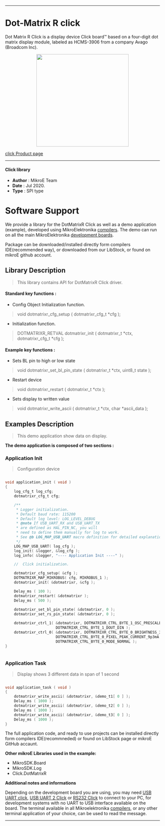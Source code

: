 
---
# Dot-Matrix R click

Dot Matrix R Click is a display device Click board™ based on a four-digit dot matrix display module, labeled as HCMS-3906 from a company Avago (Broadcom Inc).

<p align="center">
  <img src="https://download.mikroe.com/images/click_for_ide/dotmatrixr_click.png" height=300px>
</p>

[click Product page](https://www.mikroe.com/dot-matrix-r-click)

---


#### Click library 

- **Author**        : MikroE Team
- **Date**          : Jul 2020.
- **Type**          : SPI type


# Software Support

We provide a library for the DotMatrixR Click 
as well as a demo application (example), developed using MikroElektronika 
[compilers](https://shop.mikroe.com/compilers). 
The demo can run on all the main MikroElektronika [development boards](https://shop.mikroe.com/development-boards).

Package can be downloaded/installed directly form compilers IDE(recommended way), or downloaded from our LibStock, or found on mikroE github account. 

## Library Description

> This library contains API for DotMatrixR Click driver.

#### Standard key functions :

- Config Object Initialization function.
> void dotmatrixr_cfg_setup ( dotmatrixr_cfg_t *cfg ); 
 
- Initialization function.
> DOTMATRIXR_RETVAL dotmatrixr_init ( dotmatrixr_t *ctx, dotmatrixr_cfg_t *cfg );

#### Example key functions :

- Sets BL pin to high or low state
> void dotmatrixr_set_bl_pin_state ( dotmatrixr_t *ctx, uint8_t state );
 
- Restart device 
> void dotmatrixr_restart ( dotmatrixr_t *ctx );

- Sets display to written value
> void dotmatrixr_write_ascii ( dotmatrixr_t *ctx, char *ascii_data );

## Examples Description

> This demo application show data on display.

**The demo application is composed of two sections :**

### Application Init 

> Configuration device

```c

void application_init ( void )
{
    log_cfg_t log_cfg;
    dotmatrixr_cfg_t cfg;

    /** 
     * Logger initialization.
     * Default baud rate: 115200
     * Default log level: LOG_LEVEL_DEBUG
     * @note If USB_UART_RX and USB_UART_TX 
     * are defined as HAL_PIN_NC, you will 
     * need to define them manually for log to work. 
     * See @b LOG_MAP_USB_UART macro definition for detailed explanation.
     */
    LOG_MAP_USB_UART( log_cfg );
    log_init( &logger, &log_cfg );
    log_info( &logger, "---- Application Init ----" );

    //  Click initialization.

    dotmatrixr_cfg_setup( &cfg );
    DOTMATRIXR_MAP_MIKROBUS( cfg, MIKROBUS_1 );
    dotmatrixr_init( &dotmatrixr, &cfg );

    Delay_ms ( 100 );
    dotmatrixr_restart( &dotmatrixr );
    Delay_ms ( 500 );
    
    dotmatrixr_set_bl_pin_state( &dotmatrixr, 0 );
    dotmatrixr_set_rs_pin_state( &dotmatrixr, 0 );

    dotmatrixr_ctrl_1( &dotmatrixr, DOTMATRIXR_CTRL_BYTE_1_OSC_PRESCALER_1 |
                       DOTMATRIXR_CTRL_BYTE_1_DOUT_DIN );
    dotmatrixr_ctrl_0( &dotmatrixr, DOTMATRIXR_CTRL_BYTE_0_BRIGHTNESS_30 |
                       DOTMATRIXR_CTRL_BYTE_0_PIXEL_PEAK_CURRENT_9p3mA |
                       DOTMATRIXR_CTRL_BYTE_0_MODE_NORMAL );
}
  
```

### Application Task

> Display shows 3 different data in span of 1 second

```c

void application_task ( void )
{
    dotmatrixr_write_ascii( &dotmatrixr, &demo_t1[ 0 ] );
    Delay_ms ( 1000 );
    dotmatrixr_write_ascii( &dotmatrixr, &demo_t2[ 0 ] );
    Delay_ms ( 1000 );
    dotmatrixr_write_ascii( &dotmatrixr, &demo_t3[ 0 ] );
    Delay_ms ( 1000 );
}  

```


The full application code, and ready to use projects can be  installed directly form compilers IDE(recommneded) or found on LibStock page or mikroE GitHub accaunt.

**Other mikroE Libraries used in the example:** 

- MikroSDK.Board
- MikroSDK.Log
- Click.DotMatrixR

**Additional notes and informations**

Depending on the development board you are using, you may need 
[USB UART click](https://shop.mikroe.com/usb-uart-click), 
[USB UART 2 Click](https://shop.mikroe.com/usb-uart-2-click) or 
[RS232 Click](https://shop.mikroe.com/rs232-click) to connect to your PC, for 
development systems with no UART to USB interface available on the board. The 
terminal available in all Mikroelektronika 
[compilers](https://shop.mikroe.com/compilers), or any other terminal application 
of your choice, can be used to read the message.



---
